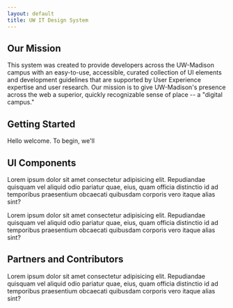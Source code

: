```yaml
---
layout: default
title: UW IT Design System
---
```


## Our Mission

This system was created to provide developers across the UW-Madison campus with an easy-to-use, accessible, curated collection of UI elements and development guidelines that are supported by User Experience expertise and user research. Our mission is to give UW-Madison's presence across the web a superior, quickly recognizable sense of place -- a "digital campus."

## Getting Started

Hello welcome. To begin, we'll

## UI Components

Lorem ipsum dolor sit amet consectetur adipisicing elit. Repudiandae quisquam
vel aliquid odio pariatur quae, eius, quam officia distinctio id ad temporibus
praesentium obcaecati quibusdam corporis vero itaque alias sint?

Lorem ipsum dolor sit amet consectetur adipisicing elit. Repudiandae quisquam
vel aliquid odio pariatur quae, eius, quam officia distinctio id ad temporibus
praesentium obcaecati quibusdam corporis vero itaque alias sint?

## Partners and Contributors

Lorem ipsum dolor sit amet consectetur adipisicing elit. Repudiandae quisquam
vel aliquid odio pariatur quae, eius, quam officia distinctio id ad temporibus
praesentium obcaecati quibusdam corporis vero itaque alias sint?
